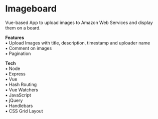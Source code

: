 # Imageboard</br>
Vue-based App to upload images to Amazon Web Services and display them on a board.</br>

**Features**</br>
▪ Upload Images with title, description, timestamp and uploader name</br>
▪ Comment on images</br>
▪ Pagination</br>

**Tech**</br>
▪ Node</br>
▪ Express</br>
▪ Vue</br>
▪ Hash Routing</br>
▪ Vue Watchers</br>
▪ JavaScript</br>
▪ jQuery</br>
▪ Handlebars</br>
▪ CSS Grid Layout</br>
